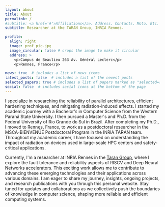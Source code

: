 ```yaml
---
layout: about
title: About
permalink: /
#subtitle: <a href='#'>Affiliations</a>. Address. Contacts. Moto. Etc.
subtitle: Researcher at the TARAN Group, INRIA Rennes.

profile:
  align: right
  image: prof_pic.jpg
  image_circular: false # crops the image to make it circular
  address: >
    <p>Campus de Beaulieu 263 Av. Général Leclerc</p>
    <p>Rennes, France</p>

news: true  # includes a list of news items
latest_posts: false  # includes a list of the newest posts
selected_papers: true # includes a list of papers marked as "selected={true}"
social: false  # includes social icons at the bottom of the page
---
```


[//]: # (Write your biography here. Tell the world about yourself. Link to your favorite [subreddit]&#40;http://reddit.com&#41;. You can put a picture in, too. The code is already in, just name your picture `prof_pic.jpg` and put it in the `img/` folder.)

[//]: # ()
[//]: # (Put your address / P.O. box / other info right below your picture. You can also disable any of these elements by editing `profile` property of the YAML header of your `_pages/about.md`. Edit `_bibliography/papers.bib` and Jekyll will render your [publications page]&#40;/al-folio/publications/&#41; automatically.)

[//]: # ()
[//]: # (Link to your social media connections, too. This theme is set up to use [Font Awesome icons]&#40;http://fortawesome.github.io/Font-Awesome/&#41; and [Academicons]&#40;https://jpswalsh.github.io/academicons/&#41;, like the ones below. Add your Facebook, Twitter, LinkedIn, Google Scholar, or just disable all of them.)
I specialize in researching the reliability of parallel architectures, efficient hardening techniques, 
and mitigating radiation-induced effects. I started my academic journey with a Bachelor's in Computer Science 
from the Western Paraná State University. I then pursued a Master's and Ph.D. from the Federal University of 
Rio Grande do Sul in Brazil. After completing my Ph.D., I moved to Rennes, France, to work as a postdoctoral researcher
in the MSCA-BIENVENÜE Postdoctoral Program in the INRIA TARAN team. Throughout my academic career, 
I have focused on understanding the impact of radiation on devices used in large-scale HPC centers 
and safety-critical applications.

Currently, I'm a researcher at INRIA Rennes in the
[Taran Group](https://team.inria.fr/taran/), where I explore the
fault tolerance and reliability aspects of RISCV and Deep Neural Networks accelerators.
This exciting work allows me to contribute to advancing these emerging technologies and
their applications across various domains. I am eager to share my journey, insights,
ongoing projects, and research publications with you through this personal website.
Stay tuned for updates and collaborations as we collectively push the boundaries of
knowledge in computer science, shaping more reliable and efficient computing systems.
